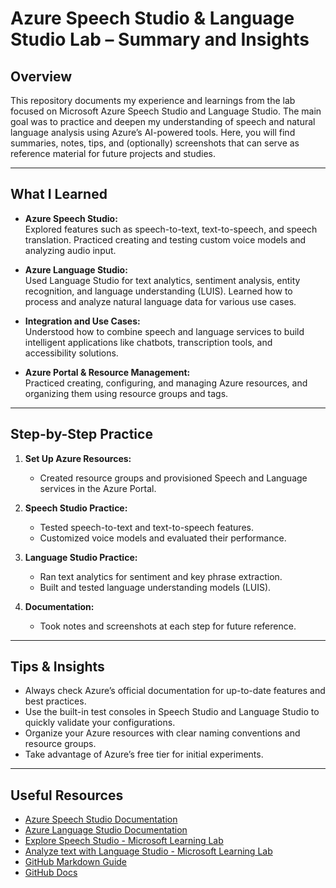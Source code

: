 # Azure Speech Studio & Language Studio Lab – Summary and Insights

## Overview

This repository documents my experience and learnings from the lab focused on Microsoft Azure Speech Studio and Language Studio. The main goal was to practice and deepen my understanding of speech and natural language analysis using Azure’s AI-powered tools. Here, you will find summaries, notes, tips, and (optionally) screenshots that can serve as reference material for future projects and studies.

---

## What I Learned

- **Azure Speech Studio:**  
  Explored features such as speech-to-text, text-to-speech, and speech translation. Practiced creating and testing custom voice models and analyzing audio input.

- **Azure Language Studio:**  
  Used Language Studio for text analytics, sentiment analysis, entity recognition, and language understanding (LUIS). Learned how to process and analyze natural language data for various use cases.

- **Integration and Use Cases:**  
  Understood how to combine speech and language services to build intelligent applications like chatbots, transcription tools, and accessibility solutions.

- **Azure Portal & Resource Management:**  
  Practiced creating, configuring, and managing Azure resources, and organizing them using resource groups and tags.

---

## Step-by-Step Practice

1. **Set Up Azure Resources:**  
   - Created resource groups and provisioned Speech and Language services in the Azure Portal.

2. **Speech Studio Practice:**  
   - Tested speech-to-text and text-to-speech features.
   - Customized voice models and evaluated their performance.

3. **Language Studio Practice:**  
   - Ran text analytics for sentiment and key phrase extraction.
   - Built and tested language understanding models (LUIS).

4. **Documentation:**  
   - Took notes and screenshots at each step for future reference.

---

## Tips & Insights

- Always check Azure’s official documentation for up-to-date features and best practices.
- Use the built-in test consoles in Speech Studio and Language Studio to quickly validate your configurations.
- Organize your Azure resources with clear naming conventions and resource groups.
- Take advantage of Azure’s free tier for initial experiments.

---

## Useful Resources

- [Azure Speech Studio Documentation](https://learn.microsoft.com/en-us/azure/ai-services/speech-service/)
- [Azure Language Studio Documentation](https://learn.microsoft.com/en-us/azure/ai-services/language-service/)
- [Explore Speech Studio - Microsoft Learning Lab](https://learn.microsoft.com/en-us/training/modules/explore-speech-studio/)
- [Analyze text with Language Studio - Microsoft Learning Lab](https://learn.microsoft.com/en-us/training/modules/analyze-text-language-studio/)
- [GitHub Markdown Guide](https://guides.github.com/features/mastering-markdown/)
- [GitHub Docs](https://docs.github.com/en)


